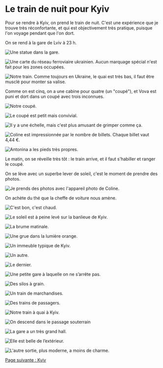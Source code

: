 # Le train de nuit pour Kyiv

Pour se rendre à Kyiv, on prend le train de nuit. C'est une expérience que je
trouve très réconfortante, et qui est objectivement très pratique, puisque l'on
voyage pendant que l'on dort.

On se rend à la gare de Lviv à 23&nbsp;h.

![Une statue dans la gare.](images/trajet_lviv_kyiv/gare_de_lviv.jpg)

![Une carte du réseau ferroviaire ukrainien. Aucun marquage spécial n'est fait pour les zones occupées.](images/trajet_lviv_kyiv/carte_ukraine.jpg)

![Notre train. Comme toujours en Ukraine, le quai est très bas, il faut être musclé pour monter sa valise.](images/trajet_lviv_kyiv/train_depart.jpg)

Comme on est cinq, on a une cabine pour quatre (un "coupé"), et Vova est puni et
dort dans un coupé avec trois inconnues.

![Notre coupé.](images/trajet_lviv_kyiv/le_coupe.jpg)

![Le coupé est petit mais convivial.](images/trajet_lviv_kyiv/vue_d_en_haut.jpg)

![Il y a une échelle, mais c'est plus amusant de grimper comme ça.](images/trajet_lviv_kyiv/coline_grimpe.jpg)

![Coline est impressionnée par le nombre de billets. Chaque billet vaut 4,44&nbsp;€.](images/trajet_lviv_kyiv/coline_billets.jpg)

![Antonina a les pieds très propres.](images/trajet_lviv_kyiv/coupe_orteils.jpg)

Le matin, on se réveille très tôt : le train arrive, et il faut s'habiller
et ranger le coupé.

On se lève avec un superbe lever de soleil, c'est le moment de prendre des
photos.

![Je prends des photos avec l'appareil photo de Coline.](images/trajet_lviv_kyiv/emile_photographe.jpg)

On achète du thé que la cheffe de voiture nous amène.

![C'est bon, c'est chaud.](images/trajet_lviv_kyiv/the.jpg)

![Le soleil est à peine levé sur la banlieue de Kyiv.](images/trajet_lviv_kyiv/banlieue_tot.jpg)

![La brume matinale.](images/trajet_lviv_kyiv/brume_matinale.jpg)

![Une grue dans la lumière orange.](images/trajet_lviv_kyiv/grue.jpg)

![Un immeuble typique de Kyiv.](images/trajet_lviv_kyiv/immeuble_1.jpg)

![Un autre.](images/trajet_lviv_kyiv/immeuble_2.jpg)

![Le dernier.](images/trajet_lviv_kyiv/immeuble_3.jpg)

![Une petite gare à laquelle on ne s’arrête pas.](images/trajet_lviv_kyiv/petite_gare.jpg)

![Des silos à grain.](images/trajet_lviv_kyiv/silos.jpg)

![Un train de marchandises.](images/trajet_lviv_kyiv/train_marchandises.jpg)

![Des trains de passagers.](images/trajet_lviv_kyiv/trains_arret.jpg)

![Notre train à quai à Kyiv.](images/trajet_lviv_kyiv/train.jpg)

![On descend dans le passage souterrain](images/trajet_lviv_kyiv/gare_souterain.jpg)

![La gare a un très grand hall.](images/trajet_lviv_kyiv/gare_kyiv_interieur.jpg)

![Elle est belle de l’extérieur.](images/trajet_lviv_kyiv/gare_kyiv_exterieur.jpg)

![L'autre sortie, plus moderne, a moins de charme.](images/trajet_lviv_kyiv/gare_kyiv_moderne.jpg)

[Page suivante : Kyiv](kyiv_1.md)
